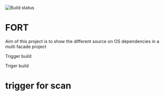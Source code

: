 ![Build status](https://github.com/vbasem/fort/workflows/scan/badge.svg?branch=master)

# FORT


Aim of this project is to show the different source on OS dependencies in a multi facade project

Trigger build

Triger build


# trigger for scan
